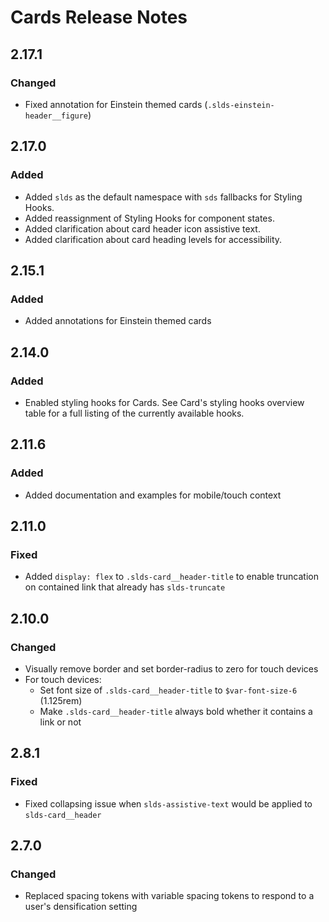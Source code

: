 <!-- Release notes authoring guidelines: http://keepachangelog.com/ -->

# Cards Release Notes

<!-- ## [Unreleased] -->

## 2.17.1

### Changed

- Fixed annotation for Einstein themed cards (`.slds-einstein-header__figure`)

## 2.17.0

### Added

- Added `slds` as the default namespace with `sds` fallbacks for Styling Hooks.
- Added reassignment of Styling Hooks for component states.
- Added clarification about card header icon assistive text.
- Added clarification about card heading levels for accessibility.

## 2.15.1

### Added

- Added annotations for Einstein themed cards

## 2.14.0

### Added

- Enabled styling hooks for Cards. See Card's styling hooks overview table for a full listing of the currently available hooks.

## 2.11.6

### Added

- Added documentation and examples for mobile/touch context

## 2.11.0

### Fixed

- Added `display: flex` to `.slds-card__header-title` to enable truncation on contained link that already has `slds-truncate`

## 2.10.0

### Changed

- Visually remove border and set border-radius to zero for touch devices
- For touch devices:
  - Set font size of `.slds-card__header-title` to `$var-font-size-6` (1.125rem)
  - Make `.slds-card__header-title` always bold whether it contains a link or not

## 2.8.1

### Fixed

- Fixed collapsing issue when `slds-assistive-text` would be applied to `slds-card__header`

## 2.7.0

### Changed

- Replaced spacing tokens with variable spacing tokens to respond to a user's densification setting
